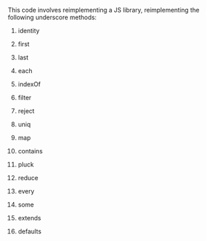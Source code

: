 This code involves reimplementing a JS library, reimplementing the following underscore methods:

1. identity
2. first
3. last
4. each
5. indexOf
6. filter
7. reject
8. uniq
9. map
10. contains

1. pluck
2. reduce
3. every
4. some
5. extends
6. defaults

